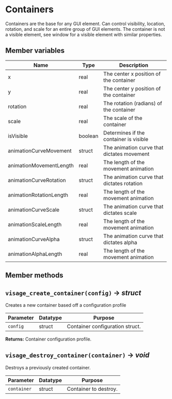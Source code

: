 # Containers
Containers are the base for any GUI element. Can control visibility, location, rotation, and scale for an entire group of GUI elements. The container is not a visible element, see window for a visible element with similar properties. <br>
## Member variables <br>
 | Name                    | Type    | Description                                |
 |-------------------------|---------|--------------------------------------------|
 | x                       | real    | The center x position of the container     |
 | y                       | real    | The center y position of the container     |
 | rotation                | real    | The rotation (radians) of the container    |
 | scale                   | real    | The scale of the container                 |
 | isVisible               | boolean | Determines if the container is visible     |
 | animationCurveMovement  | struct  | The animation curve that dictates movement |
 | animationMovementLength | real    | The length of the movement animation       |
 | animationCurveRotation  | struct  | The animation curve that dictates rotation |
 | animationRotationLength | real    | The length of the movement animation       |
 | animationCurveScale     | struct  | The animation curve that dictates scale    |
 | animationScaleLength    | real    | The length of the movement animation       |
 | animationCurveAlpha     | struct  | The animation curve that dictates alpha    |
 | animationAlphaLength    | real    | The length of the movement animation       |
## Member methods <br>

## `visage_create_container(config)` → *struct*
Creates a new container based off a configuration profile

| Parameter | Datatype  | Purpose |
|-----------|-----------|---------|
|`config` |struct |Container configuration struct. |

**Returns:** Container configuration profile.

## `visage_destroy_container(container)` → *void*
Destroys a previously created container.

| Parameter | Datatype  | Purpose |
|-----------|-----------|---------|
|`container` |struct |Container to destroy. |
